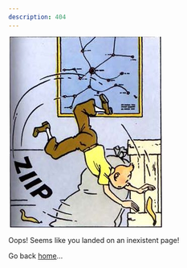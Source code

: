 ```yaml
---
description: 404
---
```

![](images/slip404.jpg)

Oops! Seems like you landed on an inexistent page!

Go back [home](/)...
